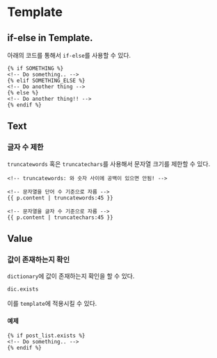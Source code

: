 # Template

## if-else in Template.

아래의 코드를 통해서 `if-else`를 사용할 수 있다.

```django
{% if SOMETHING %}
<!-- Do something.. -->
{% elif SOMETHING_ELSE %}
<!-- Do another thing -->
{% else %}
<!-- Do another thing!! -->
{% endif %}
```

## Text

### 글자 수 제한

`truncatewords` 혹은 `truncatechars`를 사용해서 문자열 크기를 제한할 수 있다.

```django
<!-- truncatewords: 와 숫자 사이에 공백이 있으면 안됨! -->

<!-- 문자열을 단어 수 기준으로 자름 -->
{{ p.content | truncatewords:45 }}

<!-- 문자열을 글자 수 기준으로 자름 -->
{{ p.content | truncatechars:45 }}
```

## Value

### 값이 존재하는지 확인

`dictionary`에 값이 존재하는지 확인을 할 수 있다.

```python
dic.exists
```

이를 `template`에 적용시킬 수 있다.

#### 예제

```django
{% if post_list.exists %}
<!-- Do something.. -->
{% endif %}
```
